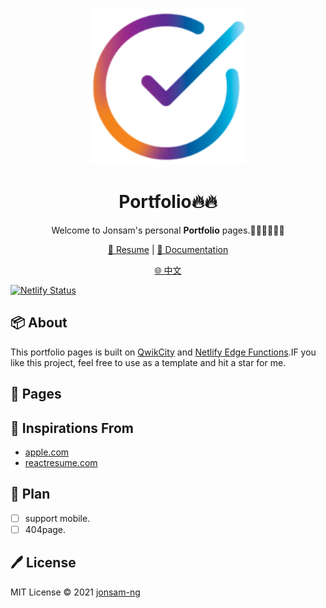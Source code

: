 <br>
<p align="center">
<a href="https://portfolio.jonsam.site" target="_blank">
<img src="./logo.png" alt="portfolio" height="250" width="250"/>
</a>
<h1 align="center">Portfolio🔥🔥</h1>
</p>

<p align="center">
Welcome to Jonsam's personal <b>Portfolio</b> pages.🧑‍💻👩‍💻👨‍💻
</p>

<p align="center">
  <a href="https://resume.jonsam.site/示例">🍁 Resume</a> | <a href="https://portfolio.jonsam.site">📖 Documentation</a>
</p>

<p align="center">
  <a href="./README_zh-CN.md">🌐 中文</a>
</p>

[![Netlify Status](https://api.netlify.com/api/v1/badges/b8b6d187-189c-43d3-b7ef-67af7163da01/deploy-status)](https://app.netlify.com/sites/aquamarine-meringue-336076/deploys)

## 📦 About

This portfolio pages is built on [QwikCity](https://qwik.builder.io) and [Netlify Edge Functions](https://docs.netlify.com/edge-functions/overview/).IF you like this project, feel free to use as a template and hit a star for me.

## 🚀 Pages

## 🌟 Inspirations From

- [apple.com](https://www.apple.com.cn/iphone-14/)
- [reactresume.com](https://reactresume.com/)

## 📝 Plan

- [ ] support mobile.
- [ ] 404page.

## 🖊️ License

MIT License © 2021 [jonsam-ng](https://github.com/jonsam-ng)
